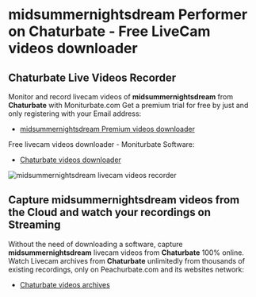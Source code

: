 # midsummernightsdream Performer on Chaturbate - Free LiveCam videos downloader

## Chaturbate Live Videos Recorder

Monitor and record livecam videos of **midsummernightsdream** from **Chaturbate** with Moniturbate.com
Get a premium trial for free by just and only registering with your Email address:
* [midsummernightsdream Premium videos downloader](https://moniturbate.com/request-demo-licence-key.html)

Free livecam videos downloader - Moniturbate Software:
* [Chaturbate videos downloader](https://moniturbate.com/moniturbate-download-software.html)

![midsummernightsdream livecam videos recorder](https://peachurnet.com/templates/moniturbate-software.png)


## Capture midsummernightsdream videos from the Cloud and watch your recordings on Streaming

Without the need of downloading a software, capture **midsummernightsdream** livecam videos from **Chaturbate** 100% online.
Watch Livecam archives from **Chaturbate** unlimitedly from thousands of existing recordings, only on Peachurbate.com and its websites network:
* [Chaturbate videos archives](https://peachurnet.com/)